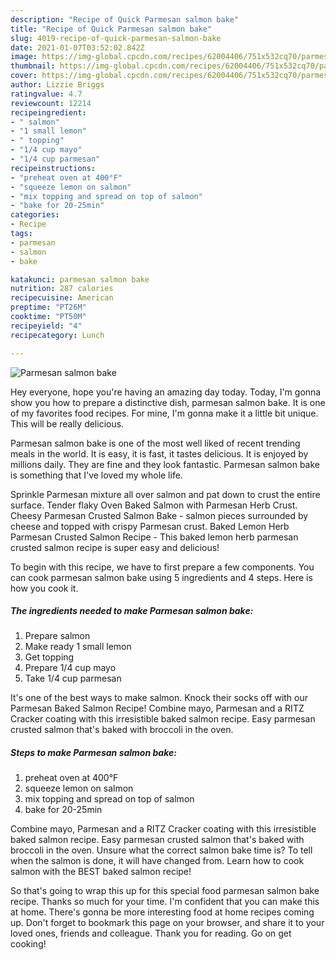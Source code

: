 ```yaml
---
description: "Recipe of Quick Parmesan salmon bake"
title: "Recipe of Quick Parmesan salmon bake"
slug: 4019-recipe-of-quick-parmesan-salmon-bake
date: 2021-01-07T03:52:02.842Z
image: https://img-global.cpcdn.com/recipes/62004406/751x532cq70/parmesan-salmon-bake-recipe-main-photo.jpg
thumbnail: https://img-global.cpcdn.com/recipes/62004406/751x532cq70/parmesan-salmon-bake-recipe-main-photo.jpg
cover: https://img-global.cpcdn.com/recipes/62004406/751x532cq70/parmesan-salmon-bake-recipe-main-photo.jpg
author: Lizzie Briggs
ratingvalue: 4.7
reviewcount: 12214
recipeingredient:
- " salmon"
- "1 small lemon"
- " topping"
- "1/4 cup mayo"
- "1/4 cup parmesan"
recipeinstructions:
- "preheat oven at 400°F"
- "squeeze lemon on salmon"
- "mix topping and spread on top of salmon"
- "bake for 20-25min"
categories:
- Recipe
tags:
- parmesan
- salmon
- bake

katakunci: parmesan salmon bake 
nutrition: 287 calories
recipecuisine: American
preptime: "PT26M"
cooktime: "PT50M"
recipeyield: "4"
recipecategory: Lunch

---
```



![Parmesan salmon bake](https://img-global.cpcdn.com/recipes/62004406/751x532cq70/parmesan-salmon-bake-recipe-main-photo.jpg)

Hey everyone, hope you're having an amazing day today. Today, I'm gonna show you how to prepare a distinctive dish, parmesan salmon bake. It is one of my favorites food recipes. For mine, I'm gonna make it a little bit unique. This will be really delicious.

Parmesan salmon bake is one of the most well liked of recent trending meals in the world. It is easy, it is fast, it tastes delicious. It is enjoyed by millions daily. They are fine and they look fantastic. Parmesan salmon bake is something that I've loved my whole life.

Sprinkle Parmesan mixture all over salmon and pat down to crust the entire surface. Tender flaky Oven Baked Salmon with Parmesan Herb Crust. Cheesy Parmesan Crusted Salmon Bake - salmon pieces surrounded by cheese and topped with crispy Parmesan crust. Baked Lemon Herb Parmesan Crusted Salmon Recipe - This baked lemon herb parmesan crusted salmon recipe is super easy and delicious!


To begin with this recipe, we have to first prepare a few components. You can cook parmesan salmon bake using 5 ingredients and 4 steps. Here is how you cook it.

<!--inarticleads1-->

##### The ingredients needed to make Parmesan salmon bake:

1. Prepare  salmon
1. Make ready 1 small lemon
1. Get  topping
1. Prepare 1/4 cup mayo
1. Take 1/4 cup parmesan


It&#39;s one of the best ways to make salmon. Knock their socks off with our Parmesan Baked Salmon Recipe! Combine mayo, Parmesan and a RITZ Cracker coating with this irresistible baked salmon recipe. Easy parmesan crusted salmon that&#39;s baked with broccoli in the oven. 

<!--inarticleads2-->

##### Steps to make Parmesan salmon bake:

1. preheat oven at 400°F
1. squeeze lemon on salmon
1. mix topping and spread on top of salmon
1. bake for 20-25min


Combine mayo, Parmesan and a RITZ Cracker coating with this irresistible baked salmon recipe. Easy parmesan crusted salmon that&#39;s baked with broccoli in the oven. Unsure what the correct salmon bake time is? To tell when the salmon is done, it will have changed from. Learn how to cook salmon with the BEST baked salmon recipe! 

So that's going to wrap this up for this special food parmesan salmon bake recipe. Thanks so much for your time. I'm confident that you can make this at home. There's gonna be more interesting food at home recipes coming up. Don't forget to bookmark this page on your browser, and share it to your loved ones, friends and colleague. Thank you for reading. Go on get cooking!
